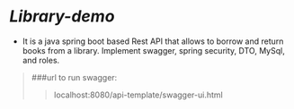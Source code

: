 # *Library-demo*
* It is a java spring boot based Rest API that allows to borrow and return books from a library. Implement swagger, spring security, DTO, MySql, and roles.

>###url to run swagger: 
>>localhost:8080/api-template/swagger-ui.html